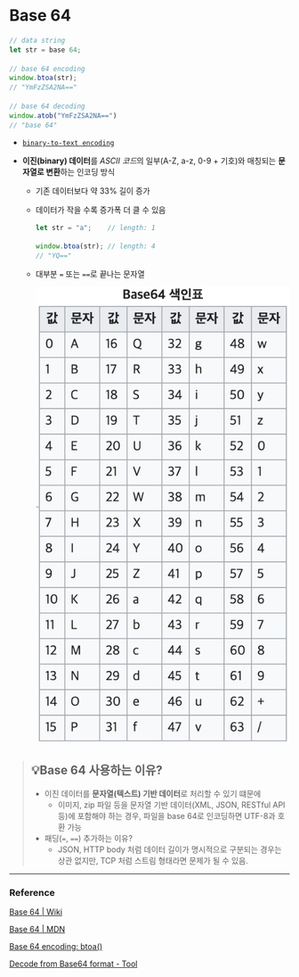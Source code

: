 # Base 64

```js
// data string
let str = base 64;

// base 64 encoding
window.btoa(str);
// "YmFzZSA2NA=="

// base 64 decoding
window.atob("YmFzZSA2NA==")
// "base 64"
```

* [`binary-to-text encoding`](https://en.wikipedia.org/wiki/Binary-to-text_encoding)

* **이진(binary) 데이터**를 *ASCII 코드*의 일부(A-Z, a-z, 0-9 + 기호)와 매칭되는 **문자열로 변환**하는 인코딩 방식
  * 기존 데이터보다 약 33% 길이 증가
  * 데이터가 작을 수록 증가폭 더 클 수 있음
    ```js
    let str = "a";    // length: 1
    
    window.btoa(str); // length: 4
    // "YQ=="      
    ```
  * 대부분 `=` 또는 `==`로 끝나는 문자열

    ![Base 64 table](./CS_Image/base64_table.png)

> ## 💡Base 64 사용하는 이유?
> * 이진 데이터를 **문자열(텍스트) 기반 데이터**로 처리할 수 있기 떄문에
>   * 이미지, zip 파일 등을 문자열 기반 데이터(XML, JSON, RESTful API 등)에 포함해야 하는 경우,
      파일을 base 64로 인코딩하면 UTF-8과 호환 가능
> * 패딩(`=`, `==`) 추가하는 이유?
>   * JSON, HTTP body 처럼 데이터 길이가 명시적으로 구분되는 경우는 상관 없지만, TCP 처럼 스트림 형태라면 문제가 될 수 있음.


***

### Reference

[Base 64 | Wiki](https://ko.wikipedia.org/wiki/%EB%B2%A0%EC%9D%B4%EC%8A%A464)

[Base 64 | MDN](https://developer.mozilla.org/en-US/docs/Glossary/Base64)

[Base 64 encoding: btoa()](https://developer.mozilla.org/en-US/docs/Web/API/WindowOrWorkerGlobalScope/btoa)

[Decode from Base64 format - Tool](https://www.base64decode.org/)